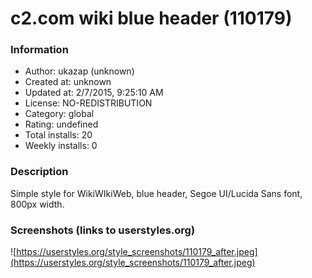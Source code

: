 # c2.com wiki blue header (110179)

### Information
- Author: ukazap (unknown)
- Created at: unknown
- Updated at: 2/7/2015, 9:25:10 AM
- License: NO-REDISTRIBUTION
- Category: global
- Rating: undefined
- Total installs: 20
- Weekly installs: 0


### Description
Simple style for WikiWIkiWeb, blue header, Segoe UI/Lucida Sans font, 800px width.


### Screenshots (links to userstyles.org)
![https://userstyles.org/style_screenshots/110179_after.jpeg](https://userstyles.org/style_screenshots/110179_after.jpeg)


